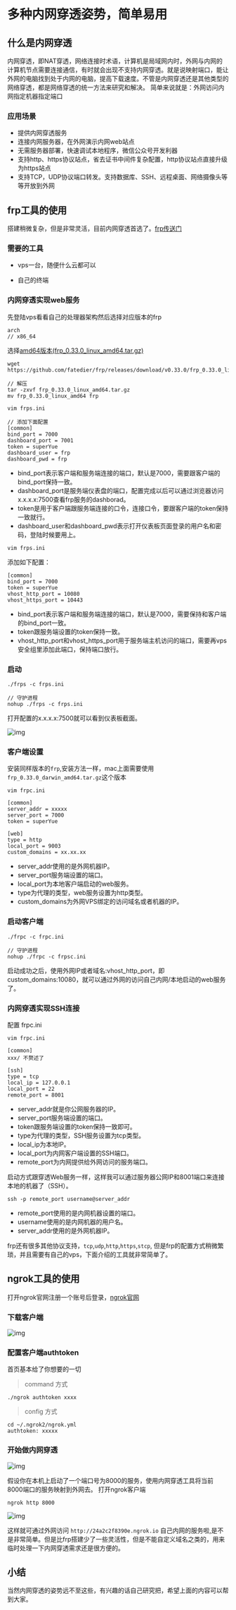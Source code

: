 # 多种内网穿透姿势，简单易用

## 什么是内网穿透

内网穿透，即NAT穿透，网络连接时术语，计算机是局域网内时，外网与内网的计算机节点需要连接通信，有时就会出现不支持内网穿透。就是说映射端口，能让外网的电脑找到处于内网的电脑，提高下载速度。不管是内网穿透还是其他类型的网络穿透，都是网络穿透的统一方法来研究和解决。
简单来说就是：外网访问内网指定机器指定端口

### 应用场景

- 提供内网穿透服务
- 连接内网服务器，在外网演示内网web站点
- 无需服务器部署，快速调试本地程序，微信公众号开发利器
- 支持http、https协议站点，省去证书中间件复杂配置，http协议站点直接升级为https站点
- 支持TCP，UDP协议端口转发。支持数据库、SSH、远程桌面、网络摄像头等等开放到外网

## frp工具的使用

搭建稍微复杂，但是非常灵活，目前内网穿透首选了。[frp传送门](https://github.com/fatedier/frp)

### 需要的工具

- vps一台，随便什么云都可以

- 自己的终端

### 内网穿透实现web服务

先登陆vps看看自己的处理器架构然后选择对应版本的frp

```shell
arch
// x86_64
```

选择[amd64版本(frp_0.33.0_linux_amd64.tar.gz)](https://github.com/fatedier/frp/releases)

```shell
wget https://github.com/fatedier/frp/releases/download/v0.33.0/frp_0.33.0_linux_amd64.tar.gz

// 解压
tar -zxvf frp_0.33.0_linux_amd64.tar.gz
mv frp_0.33.0_linux_amd64 frp

vim frps.ini

// 添加下面配置
[common]
bind_port = 7000
dashboard_port = 7001
token = superYue
dashboard_user = frp
dashboard_pwd = frp
```

- bind_port表示客户端和服务端连接的端口，默认是7000，需要跟客户端的bind_port保持一致。
- dashboard_port是服务端仪表盘的端口，配置完成以后可以通过浏览器访问x.x.x.x:7500查看frp服务的dashborad。
- token是用于客户端跟服务端连接的口令，连接口令，要跟客户端的token保持一致就行。
- dashboard_user和dashboard_pwd表示打开仪表板页面登录的用户名和密码，登陆时候要用上。

```shell
vim frps.ini
```

添加如下配置：

```shell
[common]
bind_port = 7000
token = superYue
vhost_http_port = 10080
vhost_https_port = 10443
```

- bind_port表示客户端和服务端连接的端口，默认是7000，需要保持和客户端的bind_port一致。
- token跟服务端设置的token保持一致。
- vhost_http_port和vhost_https_port用于服务端主机访问的端口，需要再vps安全组里添加此端口，保持端口放行。

### 启动

```shell
./frps -c frps.ini

// 守护进程
nohup ./frps -c frps.ini
```

打开配置的x.x.x.x:7500就可以看到仪表板截面。

![img](../images/cnV1Hg.png)

### 客户端设置

安装同样版本的`frp`,安装方法一样，mac上面需要使用 `frp_0.33.0_darwin_amd64.tar.gz`这个版本

```shell
vim frpc.ini

[common]
server_addr = xxxxx
server_port = 7000
token = superYue

[web]
type = http
local_port = 9003
custom_domains = xx.xx.xx
```

- server_addr使用的是外网机器IP。
- server_port服务端设置的端口。
- local_port为本地客户端启动的web服务。
- type为代理的类型，web服务设置为http类型。
- custom_domains为外网VPS绑定的访问域名或者机器的IP。

### 启动客户端

```shell
./frpc -c frpc.ini

// 守护进程
nohup ./frpc -c frpsc.ini
```

启动成功之后，使用外网IP或者域名:vhost_http_port，即custom_domains:10080，就可以通过外网的访问自己内网/本地启动的web服务了。

### 内网穿透实现SSH连接

配置 frpc.ini

```shell
vim frpc.ini

[common]
xxx/ 不赘述了

[ssh]
type = tcp
local_ip = 127.0.0.1
local_port = 22
remote_port = 8001
```

- server_addr就是你公网服务器的IP。
- server_port服务端设置的端口。
- token跟服务端设置的token保持一致即可。
- type为代理的类型，SSH服务设置为tcp类型。
- local_ip为本地IP。
- local_port为内网客户端设置的SSH端口。
- remote_port为内网提供给外网访问的服务端口。

启动方式跟穿透Web服务一样，这样我可以通过服务器公网IP和8001端口来连接本地的机器了（SSH）。

```shell
ssh -p remote_port username@server_addr
```

- remote_port使用的是内网机器设置的端口。
- username使用的是内网机器的用户名。
- server_addr使用的是外网机器IP。

frp还有很多其他协议支持，`tcp`,`udp`,`http`,`https`,`stcp`,  但是frp的配置方式稍微繁琐，并且需要有自己的vps，下面介绍的工具就非常简单了。

## ngrok工具的使用

打开ngrok官网注册一个账号后登录，[ngrok官网](https://dashboard.ngrok.com)

### 下载客户端

![img](../images/q0LAns.png)

### 配置客户端authtoken

首页基本给了你想要的一切

> command 方式

```shell
./ngrok authtoken xxxx
```

> config 方式

``` shell
cd ~/.ngrok2/ngrok.yml
authtoken: xxxxx
```

### 开始做内网穿透

![img](../images/ngap0n.png)

假设你在本机上启动了一个端口号为8000的服务，使用内网穿透工具将当前8000端口的服务映射到外网去。 打开ngrok客户端

```shell
ngrok http 8000
```

![img](../images/BfBZNa.png)

这样就可通过外网访问 `http://24a2c2f8390e.ngrok.io` 自己内网的服务啦,是不是非常简单。但是比frp搭建少了一些灵活性，但是不能自定义域名之类的，用来临时处理一下内网穿透需求还是很方便的。

## 小结

当然内网穿透的姿势远不至这些，有兴趣的话自己研究把，希望上面的内容可以帮到大家。
